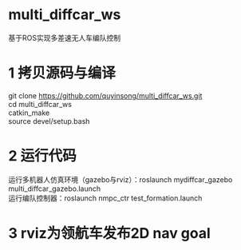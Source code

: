 # multi_diffcar_ws  
基于ROS实现多差速无人车编队控制  
# 1 拷贝源码与编译  
git clone https://github.com/quyinsong/multi_diffcar_ws.git  
cd multi_diffcar_ws  
catkin_make  
source devel/setup.bash  

# 2 运行代码  
运行多机器人仿真环境（gazebo与rviz）：roslaunch mydiffcar_gazebo multi_diffcar_gazebo.launch  
运行编队控制器：roslaunch nmpc_ctr test_formation.launch  

# 3 rviz为领航车发布2D nav goal  

